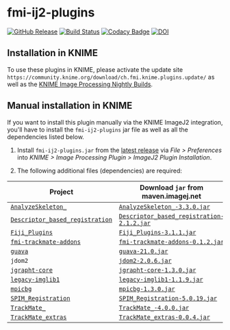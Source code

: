 # fmi-ij2-plugins

[![GitHub Release](https://img.shields.io/github/release/fmi-faim/fmi-ij2-plugins.svg)](https://github.com/fmi-faim/fmi-ij2-plugins/releases)
[![Build Status](https://travis-ci.org/fmi-faim/fmi-ij2-plugins.svg?branch=master)](https://travis-ci.org/fmi-faim/fmi-ij2-plugins)
[![Codacy Badge](https://api.codacy.com/project/badge/Grade/6223c2d420574794be62f9f45a871903)](https://www.codacy.com/app/imagejan/fmi-ij2-plugins?utm_source=github.com&amp;utm_medium=referral&amp;utm_content=fmi-faim/fmi-ij2-plugins&amp;utm_campaign=Badge_Grade)
[![DOI](https://zenodo.org/badge/72086675.svg)](https://zenodo.org/badge/latestdoi/72086675)

## Installation in KNIME

To use these plugins in KNIME, please activate the update site `https://community.knime.org/download/ch.fmi.knime.plugins.update/` as well as the [KNIME Image Processing Nightly Builds](https://www.knime.com/wiki/knime-image-processing-nightly-build).

## Manual installation in KNIME

If you want to install this plugin manually via the KNIME ImageJ2 integration, you'll have to install the `fmi-ij2-plugins` jar file as well as all the dependencies listed below.

1. Install `fmi-ij2-plugins.jar` from the [latest release](https://github.com/fmi-faim/fmi-ij2-plugins/releases/latest) via *File > Preferences* into *KNIME > Image Processing Plugin > ImageJ2 Plugin Installation*.

2. The following additional files (dependencies) are required:

| Project | Download `jar` from maven.imagej.net |
| --- | --- |
| [`AnalyzeSkeleton_`](https://github.com/fiji/AnalyzeSkeleton/) | [`AnalyzeSkeleton_-3.3.0.jar`](http://maven.imagej.net/service/local/repositories/releases/content/sc/fiji/AnalyzeSkeleton_/3.3.0/AnalyzeSkeleton_-3.3.0.jar) |
| [`Descriptor_based_registration`](https://github.com/fiji/Descriptor_based_registration) | [`Descriptor_based_registration-2.1.2.jar`](http://maven.imagej.net/service/local/repositories/releases/content/sc/fiji/Descriptor_based_registration/2.1.2/Descriptor_based_registration-2.1.2.jar) |
| [`Fiji_Plugins`](https://github.com/fiji/Fiji_Plugins) | [`Fiji_Plugins-3.1.1.jar`](http://maven.imagej.net/service/local/repositories/releases/content/sc/fiji/Fiji_Plugins/3.1.1/Fiji_Plugins-3.1.1.jar) |
| [`fmi-trackmate-addons`](https://github.com/fmi-faim/fmi-trackmate-addons) | [`fmi-trackmate-addons-0.1.2.jar`](http://maven.imagej.net/service/local/repositories/releases/content/ch/fmi/fmi-trackmate-addons/0.1.2/fmi-trackmate-addons-0.1.2.jar) |
| [`guava`](https://github.com/google/guava) | [`guava-21.0.jar`](http://maven.imagej.net/service/local/repositories/central/content/com/google/guava/guava/21.0/guava-21.0.jar) |
| `jdom2` | [`jdom2-2.0.6.jar`](http://maven.imagej.net/service/local/repositories/bedatadriven/content/org/jdom/jdom2/2.0.6/jdom2-2.0.6.jar) |
| [`jgrapht-core`](https://github.com/jgrapht/jgrapht) | [`jgrapht-core-1.3.0.jar`](http://maven.imagej.net/service/local/repositories/central/content/org/jgrapht/jgrapht-core/1.3.0/jgrapht-core-1.3.0.jar) |
| [`legacy-imglib1`](https://github.com/fiji/legacy-imglib1) | [`legacy-imglib1-1.1.9.jar`](http://maven.imagej.net/service/local/repositories/releases/content/sc/fiji/legacy-imglib1/1.1.9/legacy-imglib1-1.1.9.jar) |
| [`mpicbg`](https://github.com/axtimwalde/mpicbg/tree/master/mpicbg) | [`mpicbg-1.3.0.jar`](http://maven.imagej.net/service/local/repositories/releases/content/mpicbg/mpicbg/1.3.0/mpicbg-1.3.0.jar) |
| [`SPIM_Registration`](https://github.com/fiji/SPIM_Registration) | [`SPIM_Registration-5.0.19.jar`](http://maven.imagej.net/service/local/repositories/releases/content/sc/fiji/SPIM_Registration/5.0.19/SPIM_Registration-5.0.19.jar) |
| [`TrackMate_`](https://github.com/fiji/TrackMate) | [`TrackMate_-4.0.0.jar`](http://maven.imagej.net/service/local/repositories/releases/content/sc/fiji/TrackMate_/4.0.0/TrackMate_-4.0.0.jar) |
| [`TrackMate_extras`](https://github.com/tinevez/TrackMate-extras) | [`TrackMate_extras-0.0.4.jar`](http://maven.imagej.net/service/local/repositories/releases/content/org/scijava/TrackMate_extras/0.0.4/TrackMate_extras-0.0.4.jar) |
